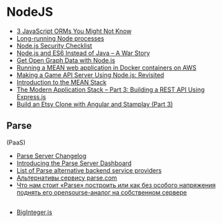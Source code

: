 # NodeJS
- [3 JavaScript ORMs You Might Not Know](http://www.sitepoint.com/3-javascript-orms-you-might-not-know/)
- [Long-running Node processes](http://techblog.spanning.com/2015/10/12/Long-running-Node-processes)
- [Node.js Security Checklist](https://blog.risingstack.com/node-js-security-checklist/)
- [Node.js and ES6 Instead of Java – A War Story](http://www.technology-ebay.de/the-teams/mobile-de/blog/nodejs-es6-war-story)
- [Get Open Graph Data with Node.js](https://davidwalsh.name/open-graph-data-nodejs)
- [Running a MEAN web application in Docker containers on AWS](http://blog.codeship.com/running-mean-web-application-docker-containers-aws/)
- [Making a Game API Server Using Node.js: Revisited](http://blog.couchbase.com/making-a-game-api-server-using-nodejs-revisited)
- [Introduction to the MEAN Stack](http://www.sitepoint.com/introduction-to-mean-stack/)
- [The Modern Application Stack – Part 3: Building a REST API Using Express.js](https://dzone.com/articles/the-modern-application-stack-part-3-building-a-res)
- [Build an Etsy Clone with Angular and Stamplay (Part 3)](https://scotch.io/tutorials/build-an-etsy-clone-with-angular-and-stamplay-part-3)

## Parse
(PaaS)
 - [Parse Server Changelog](https://github.com/ParsePlatform/parse-server/blob/master/CHANGELOG.md)
 - [Introducing the Parse Server Dashboard](http://blog.parse.com/announcements/introducing-the-parse-server-dashboard/)
 - [List of Parse alternative backend service providers](https://github.com/relatedcode/ParseAlternatives)
 - [Альтернативы сервису parse.com](https://habrahabr.ru/post/277979/)
 - [Что нам стоит «Parse» построить или как без особого напряжения поднять его opensourse-аналог на собственном сервере](https://habrahabr.ru/post/260345/)

##
 - [BigInteger.js](https://github.com/peterolson/BigInteger.js)
